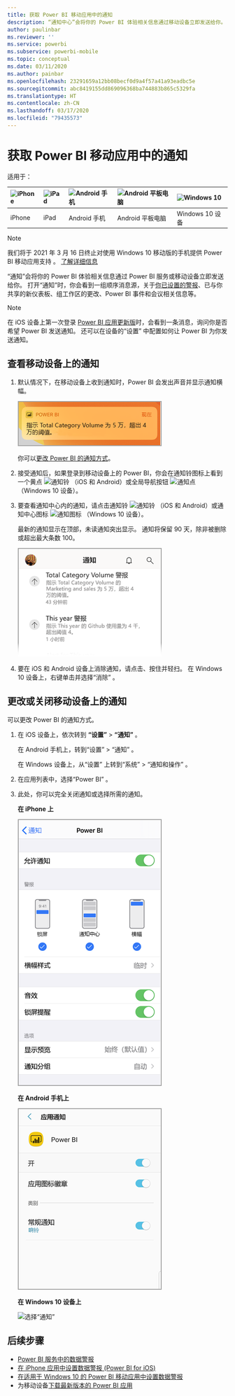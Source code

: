 ```yaml
---
title: 获取 Power BI 移动应用中的通知
description: “通知中心”会将你的 Power BI 体验相关信息通过移动设备立即发送给你。
author: paulinbar
ms.reviewer: ''
ms.service: powerbi
ms.subservice: powerbi-mobile
ms.topic: conceptual
ms.date: 03/11/2020
ms.author: painbar
ms.openlocfilehash: 23291659a12bb08becf0d9a4f57a41a93eadbc5e
ms.sourcegitcommit: abc8419155dd869096368ba744883b865c5329fa
ms.translationtype: HT
ms.contentlocale: zh-CN
ms.lasthandoff: 03/17/2020
ms.locfileid: "79435573"
---
```

# <a name="get-notifications-in-the-power-bi-mobile-apps"></a>获取 Power BI 移动应用中的通知
适用于：

| ![iPhone](./media/mobile-apps-notification-center/iphone-logo-50-px.png) | ![iPad](./media/mobile-apps-notification-center/ipad-logo-50-px.png) | ![Android 手机](./media/mobile-apps-notification-center/android-phone-logo-50-px.png) | ![Android 平板电脑](./media/mobile-apps-notification-center/android-tablet-logo-50-px.png) | ![Windows 10](./media/mobile-apps-notification-center/win-10-logo-50-px.png) |
|:--- |:--- |:--- |:--- |:--- |
| iPhone |iPad |Android 手机 |Android 平板电脑 |Windows 10 设备 |

>[!NOTE]
>我们将于 2021 年 3 月 16 日终止对使用 Windows 10 移动版的手机提供 Power BI 移动应用支持  。 [了解详细信息](https://go.microsoft.com/fwlink/?linkid=2121400)

“通知”会将你的 Power BI 体验相关信息通过 Power BI 服务或移动设备立即发送给你。 打开“通知”时，你会看到一组顺序消息源，关于[你已设置的警报](mobile-set-data-alerts-in-the-mobile-apps.md)、已与你共享的新仪表板、组工作区的更改、Power BI 事件和会议相关信息等。

> [!NOTE]
> 在 iOS 设备上第一次登录 [Power BI 应用更新版](https://powerbi.microsoft.com/mobile/)时，会看到一条消息，询问你是否希望 Power BI 发送通知。 还可以在设备的“设置”  中配置如何让 Power BI 为你发送通知。 
> 
> 

## <a name="view-notifications-on-your-mobile-device"></a>查看移动设备上的通知
1. 默认情况下，在移动设备上收到通知时，Power BI 会发出声音并显示通知横幅。
   
   ![通知横幅](./media/mobile-apps-notification-center/power-bi-mobile-notification-banner.png)
   

   你可以[更改 Power BI 的通知方式](mobile-apps-notification-center.md#change-or-turn-off-notifications-on-your-mobile-device)。
2. 接受通知后，如果登录到移动设备上的 Power BI，你会在通知铃图标上看到一个黄点 ![通知铃](./media/mobile-apps-notification-center/powerbi-alert-tile-notification-icon.png) （iOS 和 Android）或全局导航按钮 ![通知点](./media/mobile-apps-notification-center/power-bi-iphone-alert-global-nav-button.png) （Windows 10 设备）。 

3. 要查看通知中心内的通知，请点击通知铃 ![通知铃](./media/mobile-apps-notification-center/powerbi-alert-tile-notification-icon.png) （iOS 和 Android）或通知中心图标 ![通知图标](./media/mobile-apps-notification-center/power-bi-windows-10-notification-icon.png) （Windows 10 设备）。
   
    最新的通知显示在顶部，未读通知突出显示。 通知将保留 90 天，除非被删除或超出最大条数 100。
   
   ![iOS 通知列表](./media/mobile-apps-notification-center/power-bi-iphone-notifications-list.png)
4. 要在 iOS 和 Android 设备上消除通知，请点击、按住并轻扫。 在 Windows 10 设备上，右键单击并选择“消除”  。

## <a name="change-or-turn-off-notifications-on-your-mobile-device"></a>更改或关闭移动设备上的通知
可以更改 Power BI 的通知方式。

1. 在 iOS 设备上，依次转到 **“设置”**  >  **“通知”** 。 
   
    在 Android 手机上，转到“设置” > “通知”   。
   
    在 Windows 设备上，从“设置”  上转到“系统”   > “通知和操作”  。
2. 在应用列表中，选择“Power BI”  。 
3. 此处，你可以完全关闭通知或选择所需的通知。
   
    **在 iPhone 上**
   
    ![选择“通知”](./media/mobile-apps-notification-center/power-bi-notifications-iphone-settings.png)
   
    **在 Android 手机上**
   
    ![选择“通知”](./media/mobile-apps-notification-center/power-bi-notifications-android-settings.png)

    **在 Windows 10 设备上**

    ![选择“通知”](./media/mobile-apps-notification-center/power-bi-notifications-windows10-settings.png)

## <a name="next-steps"></a>后续步骤
* [Power BI 服务中的数据警报](../../service-set-data-alerts.md)
* [在 iPhone 应用中设置数据警报 (Power BI for iOS)](mobile-set-data-alerts-in-the-mobile-apps.md)
* [在适用于 Windows 10 的 Power BI 移动应用中设置数据警报](mobile-set-data-alerts-in-the-mobile-apps.md)
* 为移动设备[下载最新版本的 Power BI 应用](https://powerbi.microsoft.com/mobile/)

